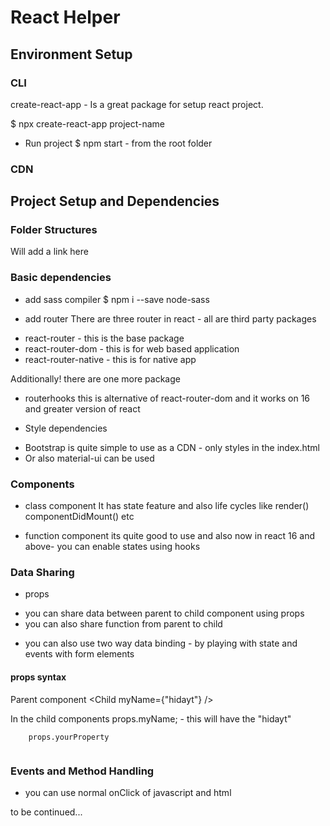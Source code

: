 # React Helper

## Environment Setup

### CLI
create-react-app - Is a great package for setup react project.

$ npx create-react-app project-name

* Run project
$ npm start - from the root folder

### CDN


## Project Setup and Dependencies

### Folder Structures
Will add a link here

### Basic dependencies
* add sass compiler
$ npm i --save node-sass

* add router
There are three router in react - all are third party packages
- react-router - this is the base package
- react-router-dom - this is for web based application
- react-router-native - this is for native app

Additionally! there are one more package
- routerhooks
 this is alternative of react-router-dom and it works on 16 and greater version of react

* Style dependencies
- Bootstrap is quite simple to use as a CDN - only styles in the index.html
- Or also material-ui can be used 

### Components

* class component
It has state feature and also life cycles like render() componentDidMount() etc

* function component
its quite good to use and also now in react 16 and above- you can enable states using hooks


### Data Sharing

* props
- you can share data between parent to child component using props
- you can also share function from parent to child

* you can also use two way data binding - by playing with state and events with form elements

#### props syntax
Parent component
<Child myName={"hidayt"} />

In the child components
props.myName; - this will have the "hidayt"

```
    props.yourProperty


```


### Events and Method Handling
* you can use normal onClick of javascript and html


to be continued...